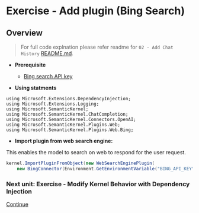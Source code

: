 ﻿# Exercise - Add plugin (Bing Search)

## Overview

> For full code explnation please refer readme for `02 - Add Chat History`  [README.md](../02%20-%20Add%20Chat%20History/README.md).

- **Prerequisite**
  - [Bing search API key](https://learn.microsoft.com/en-us/bing/search-apis/bing-web-search/create-bing-search-service-resource)

- **Using statments**

```Csharp
using Microsoft.Extensions.DependencyInjection;
using Microsoft.Extensions.Logging;
using Microsoft.SemanticKernel;
using Microsoft.SemanticKernel.ChatCompletion;
using Microsoft.SemanticKernel.Connectors.OpenAI;
using Microsoft.SemanticKernel.Plugins.Web;
using Microsoft.SemanticKernel.Plugins.Web.Bing;
```

- **Import plugin from web search engine:**

This enables the model to search on web to respond for the user request.

```csharp
kernel.ImportPluginFromObject(new WebSearchEnginePlugin(
    new BingConnector(Environment.GetEnvironmentVariable("BING_API_KEY"))));
```

### Next unit: Exercise - Modify Kernel Behavior with Dependency Injection

[Continue](../06%20-%20Modifying%20Kernel%20Behavior%20with%20Dependency%20Injection/README.md)